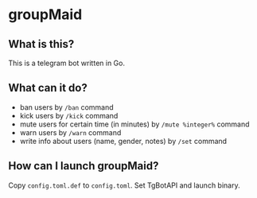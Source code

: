 # groupMaid

## What is this?
This is a telegram bot written in Go.

## What can it do?
  * ban users by `/ban` command
  * kick users by `/kick` command
  * mute users for certain time (in minutes) by `/mute %integer%` command
  * warn users by `/warn` command
  * write info about users (name, gender, notes) by `/set` command

## How can I launch groupMaid?
Copy `config.toml.def` to `config.toml`. Set TgBotAPI and launch binary.
